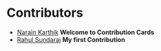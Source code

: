 # Contributors

- [Narain Karthik](https://www.github.com/narainkarthikv) **Welcome to Contribution Cards**
- [Rahul Sundaraj](https://github.com/rahuldev8) **My first Contribution**
